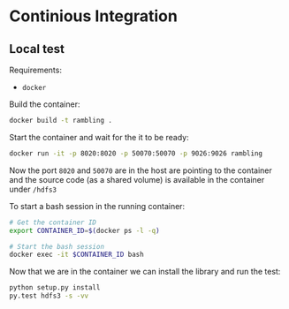 # Continious Integration

## Local test

Requirements:
-  `docker`

Build the container:
```bash
docker build -t rambling .
```

Start the container and wait for the it to be ready:

```bash
docker run -it -p 8020:8020 -p 50070:50070 -p 9026:9026 rambling
```

Now the port `8020` and `50070` are in the host are pointing to the container and the source code (as a shared volume) is available in the container under `/hdfs3`

To start a bash session in the running container:

```bash
# Get the container ID
export CONTAINER_ID=$(docker ps -l -q)

# Start the bash session
docker exec -it $CONTAINER_ID bash
```

Now that we are in the container we can install the library and run the test:

```bash
python setup.py install
py.test hdfs3 -s -vv
```
